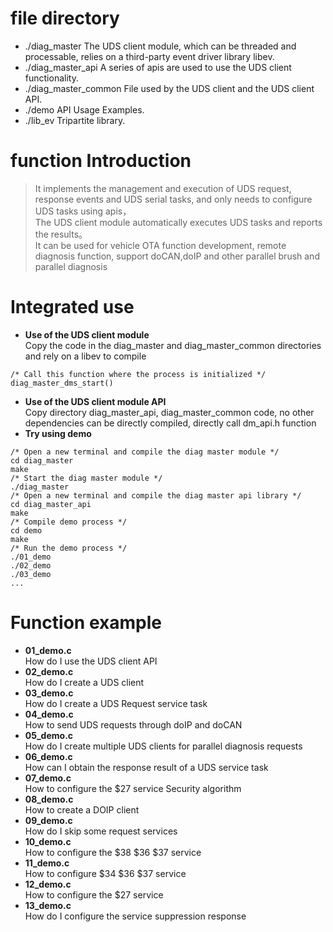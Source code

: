 # file directory 
* ./diag_master The UDS client module, which can be threaded and processable, relies on a third-party event driver library libev.  
* ./diag_master_api A series of apis are used to use the UDS client functionality.  
* ./diag_master_common File used by the UDS client and the UDS client API.  
* ./demo API Usage Examples.  
* ./lib_ev Tripartite library.  
# function Introduction
>It implements the management and execution of UDS request, response events and UDS serial tasks, and only needs to configure UDS tasks using apis，  
The UDS client module automatically executes UDS tasks and reports the results。  
>It can be used for vehicle OTA function development, remote diagnosis function, support doCAN,doIP and other parallel brush and parallel diagnosis  
# Integrated use
* **Use of the UDS client module**  
Copy the code in the diag_master and diag_master_common directories and rely on a libev to compile  
```
/* Call this function where the process is initialized */
diag_master_dms_start()
```
* **Use of the UDS client module API**  
Copy directory diag_master_api, diag_master_common code, no other dependencies can be directly compiled, directly call dm_api.h function  
* **Try using demo**  
```
/* Open a new terminal and compile the diag master module */
cd diag_master
make
/* Start the diag master module */
./diag_master
/* Open a new terminal and compile the diag master api library */
cd diag_master_api
make
/* Compile demo process */
cd demo
make
/* Run the demo process */
./01_demo
./02_demo
./03_demo
...
```
# Function example
* **01_demo.c**  
How do I use the UDS client API 
* **02_demo.c**  
How do I create a UDS client  
* **03_demo.c**  
How do I create a UDS Request service task  
* **04_demo.c**  
How to send UDS requests through doIP and doCAN    
* **05_demo.c**  
How do I create multiple UDS clients for parallel diagnosis requests    
* **06_demo.c**  
How can I obtain the response result of a UDS service task  
* **07_demo.c**  
How to configure the $27 service Security algorithm  
* **08_demo.c**  
How to create a DOIP client  
* **09_demo.c**  
How do I skip some request services  
* **10_demo.c**  
How to configure the $38 $36 $37 service  
* **11_demo.c**  
How to configure $34 $36 $37 service  
* **12_demo.c**  
How to configure the $27 service  
* **13_demo.c**  
How do I configure the service suppression response  
